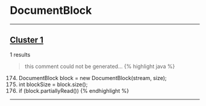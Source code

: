 # DocumentBlock

***

## [Cluster 1](./1)
1 results
> this comment could not be generated...
{% highlight java %}
174. DocumentBlock block     = new DocumentBlock(stream, size);
175. int           blockSize = block.size();
182. if (block.partiallyRead())
{% endhighlight %}

***

